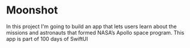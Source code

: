 # Moonshot
In this project I'm going to build an app that lets users learn about the missions and astronauts that formed NASA’s Apollo space program. This app is part of 100 days of SwiftUI
